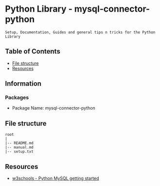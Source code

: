 # Python Library - mysql-connector-python

```
Setup, Documentation, Guides and general tips n tricks for the Python Library
```

## Table of Contents
+ [File structure](#file-structure)
+ [Resources](#resources)

## Information
### Packages
+ Package Name: mysql-connector-python

## File structure
```
root
|
|-- README.md
|-- manual.md
|-- setup.txt
```

## Resources
+ [w3schools - Python MySQL getting started](https://www.w3schools.com/python/python_mysql_getstarted.asp)
